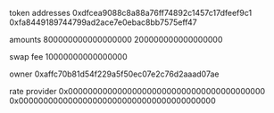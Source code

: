 token addresses
0xdfcea9088c8a88a76ff74892c1457c17dfeef9c1
0xfa8449189744799ad2ace7e0ebac8bb7575eff47

amounts
800000000000000000
200000000000000000

swap fee
10000000000000000

owner
0xaffc70b81d54f229a5f50ec07e2c76d2aaad07ae

rate provider
0x0000000000000000000000000000000000000000
0x0000000000000000000000000000000000000000
